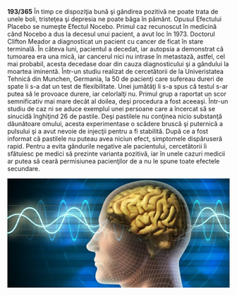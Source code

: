 **193/365** În timp ce dispoziţia bună şi gândirea pozitivă ne poate trata de unele boli, tristeţea şi depresia ne poate băga în pământ. Opusul Efectului Placebo se numeşte Efectul Nocebo. Primul caz recunoscut în medicină când Nocebo a dus la decesul unui pacient, a avut loc în 1973. Doctorul Clifton Meador a diagnosticat un pacient cu cancer de ficat în stare terminală. În câteva luni, pacientul a decedat, iar autopsia a demonstrat că tumoarea era una mică, iar cancerul nici nu intrase în metastază, astfel, cel mai probabil, acesta decedase doar din cauza diagnosticului şi a gândului la moartea iminentă.
Într-un studiu realizat de cercetătorii de la Univeristatea Tehnică din Munchen, Germania, la 50 de pacienţi care sufereau dureri de spate li s-a dat un test de flexibilitate. Unei jumătăţi li s-a spus că testul s-ar putea să le provoace durere, iar celorlalţi nu. Primul grup a raportat un scor semnificativ mai mare decât al doilea, deşi procedura a fost aceeaşi.
Într-un studiu de caz ni se aduce exemplul unei persoane care a încercat să se sinucidă înghiţind 26 de pastile. Deşi pastilele nu conţinea nicio substanţă dăunătoare omului, acesta experimentase o scădere bruscă şi puternică a pulsului şi a avut nevoie de injecţii pentru a fi stabilită. După ce a fost informat că pastilele nu puteau avea niciun efect, simptomele dispăruseră rapid.
Pentru a evita gândurile negative ale pacientului, cercetătorii îi sfătuiesc pe medici să prezinte varianta pozitivă, iar în unele cazuri medicii ar putea să ceară permisiunea pacienţilor de a nu le spune toate efectele secundare.

![Poză simbol](image-1.jpg)
